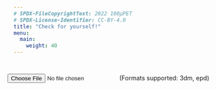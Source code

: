 ```yaml
---
# SPDX-FileCopyrightText: 2022 100µPET
# SPDX-License-Identifier: CC-BY-4.0
title: "Check for yourself!"
menu:
  main:
    weight: 40
---
```


<!DOCTYPE html>
<html lang="en">
	<head>
	    <meta charset="UTF-8" />
	    <meta http-equiv="X-UA-Compatible" content="IE=edge" />
	    <meta name="viewport" content="width=device-width, initial-scale=1.0" />
		<link rel="stylesheet" type="text/css" href="../styles.css">
	</head>
		<style>
  			/* Custom CSS to style the disabled dat.GUI control */
  			.disabled .property-name,
  			.disabled .c input[type="text"] {
    		color: #999 !important;
  			}
			html, body {
            	overflow: hidden;
        	}
		</style>
		<div style="margin-top: 3em; margin-left: -1em;">
			<label for="file_GEN"></label>
			<input type="file" name="file_GEN" id="file_GEN" label="LOR GEN file"/>
			<label for="file_GEN">(Formats supported: 3dm, epd)</label>
		</div>
		<div style="display: flex; flex-direction: column; align-items: center; margin-top: 0em;">
			<div id="scene-container" style="height: 86vh;"></div>
			<script src="https://cdn.jsdelivr.net/npm/three@0.155.0/build/three.js"></script>
			<script src="https://cdn.jsdelivr.net/npm/three@0.132.2/examples/js/shaders/CopyShader.js"></script>
			<script src="https://cdn.jsdelivr.net/npm/three@0.132.2/examples/js/postprocessing/EffectComposer.js"></script>
			<script src="https://cdn.jsdelivr.net/npm/three@0.132.2/examples/js/postprocessing/ShaderPass.js"></script>
			<script src="./EffectShader.js"></script>
			<script src="https://cdn.jsdelivr.net/npm/three@0.132.2/examples/js/loaders/GLTFLoader.js"></script>
			<script src="https://cdn.jsdelivr.net/npm/three@0.132.2/examples/js/libs/stats.min.js"></script>
			<script src="https://cdn.jsdelivr.net/npm/three@0.132.2/examples/js/libs/dat.gui.min.js"></script>
			<script src="https://cdn.jsdelivr.net/npm/three@0.132.2/examples/js/controls/OrbitControls.js"></script>
	    	<script type="importmap"> { "imports": { "three": "https://unpkg.com/three@0.155.0/build/three.module.js" } } </script>
	    	<script src="main.js"></script>
		</div>
	
</html>
